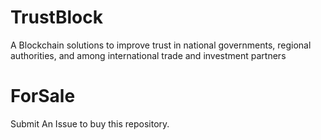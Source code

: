 # TrustBlock
A Blockchain solutions to improve trust in national governments, regional authorities, and among international trade and investment partners

# ForSale 
Submit An Issue to buy this repository.
